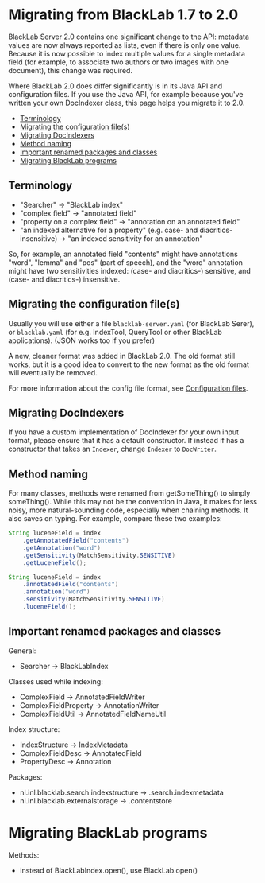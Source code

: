 # Migrating from BlackLab 1.7 to 2.0

BlackLab Server 2.0 contains one significant change to the API: metadata values are now always reported as lists, even if there is only one value. Because it is now possible to index multiple values for a single metadata field (for example, to associate two authors or two images with one document), this change was required. 

Where BlackLab 2.0 does differ significantly is in its Java API and configuration files. If you use the Java API, for example because you've written your own DocIndexer class, this page helps you migrate it to 2.0. 

* <a href="#terminology">Terminology</a>
* <a href="#configfiles">Migrating the configuration file(s)</a>
* <a href="#docindexers">Migrating DocIndexers</a>
* <a href="#methods">Method naming</a>
* <a href="#renamed">Important renamed packages and classes</a>
* <a href="#programs">Migrating BlackLab programs</a>

<a id="terminology"></a>

## Terminology

- "Searcher" -> "BlackLab index"
- "complex field" -> "annotated field"
- "property on a complex field" -> "annotation on an annotated field"
- "an indexed alternative for a property" (e.g. case- and diacritics-insensitive) -> "an indexed sensitivity for an annotation"

So, for example, an annotated field "contents" might have annotations "word", "lemma" and "pos" (part of speech), and the "word" annotation might have two sensitivities indexed: (case- and diacritics-) sensitive, and (case- and diacritics-) insensitive.

<a id="configfiles"></a>

## Migrating the configuration file(s)

Usually you will use either a file `blacklab-server.yaml` (for BlackLab Serer), or `blacklab.yaml` (for e.g. IndexTool, QueryTool or other BlackLab applications). (JSON works too if you prefer)

A new, cleaner format was added in BlackLab 2.0. The old format still works, but it is a good idea to convert to the new format as the old format will eventually be removed.

For more information about the config file format, see [Configuration files](configuration-files.html).

<a id="docindexers"></a>

## Migrating DocIndexers

If you have a custom implementation of DocIndexer for your own input format, please ensure that it has a default constructor. If instead if has a constructor that takes an `Indexer`, change `Indexer` to `DocWriter`. 

<a id="configfiles"></a>

## Method naming

For many classes, methods were renamed from getSomeThing() to simply someThing(). While this may not be the convention in Java, it makes for less noisy, more natural-sounding code, especially when chaining methods. It also saves on typing. For example, compare these two examples:

```java
String luceneField = index
    .getAnnotatedField("contents")
    .getAnnotation("word")
    .getSensitivity(MatchSensitivity.SENSITIVE)
    .getLuceneField();

String luceneField = index
    .annotatedField("contents")
    .annotation("word")
    .sensitivity(MatchSensitivity.SENSITIVE)
    .luceneField();
```

<a id="renamed"></a>

## Important renamed packages and classes

General:
- Searcher -> BlackLabIndex

Classes used while indexing:
- ComplexField -> AnnotatedFieldWriter
- ComplexFieldProperty -> AnnotationWriter
- ComplexFieldUtil -> AnnotatedFieldNameUtil

Index structure:
- IndexStructure -> IndexMetadata
- ComplexFieldDesc -> AnnotatedField
- PropertyDesc -> Annotation

Packages:
- nl.inl.blacklab.search.indexstructure -> .search.indexmetadata
- nl.inl.blacklab.externalstorage -> .contentstore

<a id="programs"></a>

# Migrating BlackLab programs

Methods:
- instead of BlackLabIndex.open(), use BlackLab.open()
